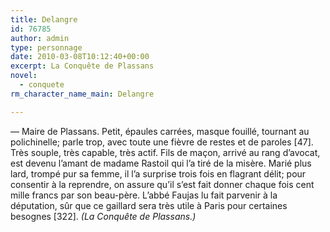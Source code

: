 ```yaml
---
title: Delangre
id: 76785
author: admin
type: personnage
date: 2010-03-08T10:12:40+00:00
excerpt: La Conquête de Plassans
novel:
  - conquete
rm_character_name_main: Delangre

---
```

— Maire de Plassans. Petit, épaules carrées, masque fouillé, tournant au polichinelle; parle trop, avec toute une fièvre de restes et de paroles [47]. Très souple, très capable, très actif. Fils de maçon, arrivé au rang d&rsquo;avocat, est devenu l&rsquo;amant de madame Rastoil qui l&rsquo;a tiré de la misère. Marié plus lard, trompé pur sa femme, il l&rsquo;a surprise trois fois en flagrant délit; pour consentir à la reprendre, on assure qu&rsquo;il s&rsquo;est fait donner chaque fois cent mille francs par son beau-père. L&rsquo;abbé Faujas lu fait parvenir à la députation, sûr que ce gaillard sera très utile à Paris pour certaines besognes [322]. _(La Conquête de Plassans.)_
